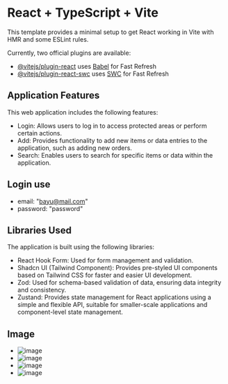 # React + TypeScript + Vite

This template provides a minimal setup to get React working in Vite with HMR and some ESLint rules.

Currently, two official plugins are available:

- [@vitejs/plugin-react](https://github.com/vitejs/vite-plugin-react/blob/main/packages/plugin-react/README.md) uses [Babel](https://babeljs.io/) for Fast Refresh
- [@vitejs/plugin-react-swc](https://github.com/vitejs/vite-plugin-react-swc) uses [SWC](https://swc.rs/) for Fast Refresh

## Application Features

This web application includes the following features:

- Login: Allows users to log in to access protected areas or perform certain actions.
- Add: Provides functionality to add new items or data entries to the application, such as adding new orders.
- Search: Enables users to search for specific items or data within the application.


## Login use
 - email: "bayu@mail.com"
 - password: "password"


## Libraries Used

The application is built using the following libraries:

- React Hook Form: Used for form management and validation.
- Shadcn UI (Tailwind Component): Provides pre-styled UI components based on Tailwind CSS for faster and easier UI development.
- Zod: Used for schema-based validation of data, ensuring data integrity and consistency.
- Zustand: Provides state management for React applications using a simple and flexible API, suitable for smaller-scale applications and component-level state management.

## Image
- ![image](https://github.com/herbayulet/Jendela-Assesment/assets/61405169/b57fb7e6-1a29-433e-9bbb-864b3d2dbd02)
- ![image](https://github.com/herbayulet/Jendela-Assesment/assets/61405169/1fdf4ddf-142c-435e-bb4b-407230d1d045)
- ![image](https://github.com/herbayulet/Jendela-Assesment/assets/61405169/bd9d1d16-8633-4da5-bf47-1b8a7c20df72)
- ![image](https://github.com/herbayulet/Jendela-Assesment/assets/61405169/5b988f31-0339-4bd4-8b12-49a3f188513f)



